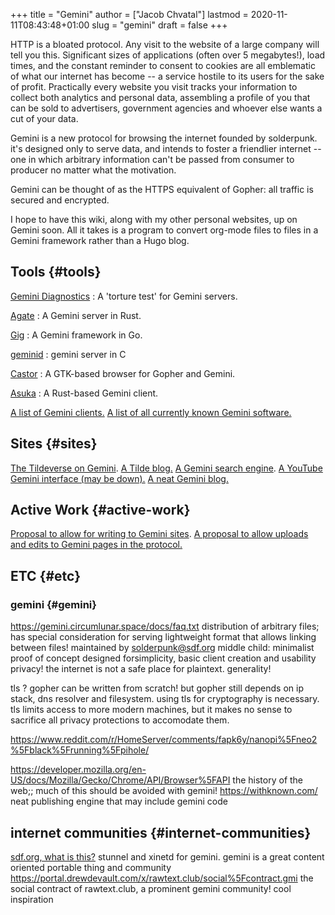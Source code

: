 +++
title = "Gemini"
author = ["Jacob Chvatal"]
lastmod = 2020-11-11T08:43:48+01:00
slug = "gemini"
draft = false
+++

HTTP is a bloated protocol.
Any visit to the website of a large company will tell you this.
Significant sizes of applications (often over 5 megabytes!), load times, and the constant
reminder to consent to cookies are all emblematic of what our internet has
become -- a service hostile to its users for the sake of profit.
Practically every website you visit tracks your information to collect both analytics and
personal data, assembling a profile of you that can be sold to advertisers,
government agencies and whoever else wants a cut of your data.

Gemini is a new protocol for browsing the internet founded by solderpunk.
it's designed only to serve data, and intends to foster a friendlier internet
-- one in which arbitrary information can't be passed from consumer to producer no
matter what the motivation.

Gemini can be thought of as the HTTPS equivalent of Gopher: all traffic is secured and encrypted.

I hope to have this wiki, along with my other personal websites, up on Gemini soon. All it takes is a program to convert org-mode files to files in a Gemini framework rather than a Hugo blog.


## Tools {#tools}

[Gemini Diagnostics](https://github.com/michael-lazar/gemini-diagnostics)
: A 'torture test' for Gemini servers.

[Agate](https://github.com/mbrubeck/agate)
: A Gemini server in Rust.

[Gig](https://github.com/pitr/gig)
: A Gemini framework in Go.

[geminid](https://github.com/jovoro/geminid)
: gemini server in C

[Castor](https://sr.ht/~julienxx/Castor/)
: A GTK-based browser for Gopher and Gemini.

[Asuka](https://git.sr.ht/~julienxx/asuka)
: A Rust-based Gemini client.

[A list of Gemini clients.](https://gemini.circumlunar.space/clients.html)
[A list of all currently known Gemini software.](https://portal.mozz.us/gemini/gemini.circumlunar.space/software/)


## Sites {#sites}

[The Tildeverse on Gemini](https://portal.mozz.us/gemini/tildeverse.org/).
[A Tilde blog.](https://portal.mozz.us/gemini/commie.space/blog/)
[A Gemini search engine](https://portal.mozz.us/gemini/gus.guru/).
[A YouTube Gemini interface (may be down).](https://portal.mozz.us/gemini://pon.ix.tc:1965/cgi-bin/youtube.cgi)
[A neat Gemini blog.](https://portal.mozz.us/gemini/acidic.website/)


## Active Work {#active-work}

[Proposal to allow for writing to Gemini sites](https://alexschroeder.ch/wiki/2020-06-05%5FGemini%5FWrite).
[A proposal to allow uploads and edits to Gemini pages in the protocol.](https://alexschroeder.ch/wiki/2020-06-04%5FGemini%5FUpload)


## ETC {#etc}


### gemini {#gemini}

<https://gemini.circumlunar.space/docs/faq.txt>
distribution of arbitrary files;
has special consideration for serving lightweight format
that allows linking between files!
maintained by solderpunk@sdf.org
middle child: minimalist proof of concept
designed forsimplicity, basic client creation and usability
privacy! the internet is not a safe place for plaintext.
generality!

tls ? gopher can be written from scratch! but gopher still depends on ip
stack, dns resolver and filesystem. using tls for cryptography is necessary.
tls limits access to more modern machines, but it makes no sense to sacrifice
all privacy protections to accomodate them.

<https://www.reddit.com/r/HomeServer/comments/fapk6y/nanopi%5Fneo2%5Fblack%5Frunning%5Fpihole/>

<https://developer.mozilla.org/en-US/docs/Mozilla/Gecko/Chrome/API/Browser%5FAPI>
the history of the web;; much of this should be avoided with gemini!
<https://withknown.com/> neat publishing engine that may include gemini code


## internet communities {#internet-communities}

[sdf.org, what is this?](https://sdf.org/)
stunnel and xinetd for gemini. gemini is a great content oriented portable
thing and community
<https://portal.drewdevault.com/x/rawtext.club/social%5Fcontract.gmi> the social contract of rawtext.club, a prominent gemini community! cool inspiration

